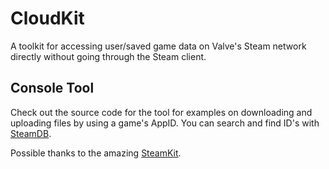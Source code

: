 # CloudKit

A toolkit for accessing user/saved game data on Valve's Steam network directly without going through the Steam client.

## Console Tool

Check out the source code for the tool for examples on downloading and uploading files by using a game's AppID. You can search and find ID's with [SteamDB](https://steamdb.info/apps/).


Possible thanks to the amazing [SteamKit](https://github.com/SteamRE/SteamKit).